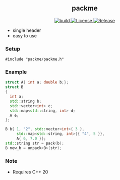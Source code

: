 <h2 align="center">
packme
</h2> 

<p align="center">
  <a href="https://github.com/caozhanhao/packme/actions/workflows/tests.yml" >
    <img src="https://img.shields.io/github/actions/workflow/status/caozhanhao/packme/tests.yml?style=flat-square" alt="build" />  
  </a>
  <a href="LICENSE" >
    <img src="https://img.shields.io/github/license/caozhanhao/packme?label=License&style=flat-square&color=yellow" alt="License" />  
  </a>
  <a href="https://github.com/caozhanhao/packme/releases" >
    <img src="https://img.shields.io/github/v/release/caozhanhao/packme?label=Release&style=flat-square&color=orange" alt="Release" />  
  </a>
</p>

- single header
- easy to use

### Setup

`#include "packme/packme.h"`

### Example

```c++
struct A{ int a; double b;};
struct B
{
  int a;
  std::string b;
  std::vector<int> c;
  std::map<std::string, int> d;
  A e;
};

B b{ 1, "2", std::vector<int>{ 3 }, 
     std::map<std::string, int>{{ "4", 5 }},
     A{ 6, 7.0 }};
std::string str = pack(b);
B new_b = unpack<B>(str);
```

### Note

- Requires C++ 20
